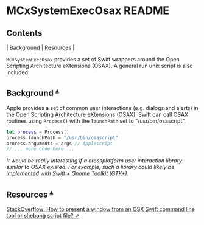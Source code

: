 # MCxSystemExecOsax README

## Contents <a id="contents"></a>
| [Background](#Background) | [Resources](#resources-) |  

`MCxSystemExecOsax` provides a set of Swift wrappers around the Open Scripting Architecture eXtensions (OSAX).  A general run unix script is also included.

## Background <a id="Background"></a><sup>[▴](#contents)</sup>

Apple provides a set of common user interactions (e.g. dialogs and alerts) in the [Open Scripting Architecture eXtensions (OSAX)](https://en.wikipedia.org/wiki/AppleScript#Open_Scripting_Architecture).  Swift can call OSAX routines using `Process()` with the `launchPath` set to "/usr/bin/osascript". 

``` swift
let process = Process()
process.launchPath = "/usr/bin/osascript"
process.arguments = args // Applescript
// ... more code here ...
```

_It would be really interesting if a crossplatform user interaction library similar to OSAX existed. For example, such a library could likely be implemented with [Swift + Gnome Toolkit (GTK+)](https://github.com/search?utf8=✓&q=swift+gtk)._ 

## Resources <a id="resources-"></a><sup>[▴](#contents)</sup>

[StackOverflow: How to present a window from an OSX Swift command line tool or shebang script file? ⇗](https://stackoverflow.com/questions/34715691/how-to-present-a-window-from-an-osx-swift-command-line-tool-or-shebang-script-fi?noredirect=1#comment84882697_34715691)
